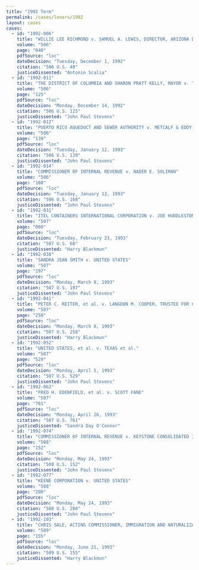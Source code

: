 ```yaml
---
title: "1992 Term"
permalink: /cases/loners/1992
layout: cases
cases:
  - id: "1992-006"
    title: "WILLIE LEE RICHMOND v. SAMUEL A. LEWIS, DIRECTOR, ARIZONA DEPARTMENT OF CORRECTIONS, et al."
    volume: "506"
    page: "040"
    pdfSource: "loc"
    dateDecision: "Tuesday, December 1, 1992"
    citation: "506 U.S. 40"
    justiceDissented: "Antonin Scalia"
  - id: "1992-011"
    title: "THE DISTRICT OF COLUMBIA AND SHARON PRATT KELLY, MAYOR v. THE GREATER WASHINGTON BOARD OF TRADE"
    volume: "506"
    page: "125"
    pdfSource: "loc"
    dateDecision: "Monday, December 14, 1992"
    citation: "506 U.S. 125"
    justiceDissented: "John Paul Stevens"
  - id: "1992-012"
    title: "PUERTO RICO AQUEDUCT AND SEWER AUTHORITY v. METCALF & EDDY, INC."
    volume: "506"
    page: "139"
    pdfSource: "loc"
    dateDecision: "Tuesday, January 12, 1993"
    citation: "506 U.S. 139"
    justiceDissented: "John Paul Stevens"
  - id: "1992-014"
    title: "COMMISSIONER OF INTERNAL REVENUE v. NADER E. SOLIMAN"
    volume: "506"
    page: "168"
    pdfSource: "loc"
    dateDecision: "Tuesday, January 12, 1993"
    citation: "506 U.S. 168"
    justiceDissented: "John Paul Stevens"
  - id: "1992-031"
    title: "ITEL CONTAINERS INTERNATIONAL CORPORATION v. JOE HUDDLESTON, COMMISSIONER OF REVENUE OF TENNESSEE"
    volume: "507"
    page: "060"
    pdfSource: "loc"
    dateDecision: "Tuesday, February 23, 1993"
    citation: "507 U.S. 60"
    justiceDissented: "Harry Blackmun"
  - id: "1992-038"
    title: "SANDRA JEAN SMITH v. UNITED STATES"
    volume: "507"
    page: "197"
    pdfSource: "loc"
    dateDecision: "Monday, March 8, 1993"
    citation: "507 U.S. 197"
    justiceDissented: "John Paul Stevens"
  - id: "1992-041"
    title: "PETER C. REITER, et al. v. LANGDON M. COOPER, TRUSTEE FOR CAROLINA MOTOR EXPRESS, INC., et al."
    volume: "507"
    page: "258"
    pdfSource: "loc"
    dateDecision: "Monday, March 8, 1993"
    citation: "507 U.S. 258"
    justiceDissented: "Harry Blackmun"
  - id: "1992-052"
    title: "UNITED STATES, et al. v. TEXAS et al."
    volume: "507"
    page: "529"
    pdfSource: "loc"
    dateDecision: "Monday, April 5, 1993"
    citation: "507 U.S. 529"
    justiceDissented: "John Paul Stevens"
  - id: "1992-062"
    title: "FRED H. EDENFIELD, et al. v. SCOTT FANE"
    volume: "507"
    page: "761"
    pdfSource: "loc"
    dateDecision: "Monday, April 26, 1993"
    citation: "507 U.S. 761"
    justiceDissented: "Sandra Day O'Connor"
  - id: "1992-074"
    title: "COMMISSIONER OF INTERNAL REVENUE v. KEYSTONE CONSOLIDATED INDUSTRIES, INC."
    volume: "508"
    page: "152"
    pdfSource: "loc"
    dateDecision: "Monday, May 24, 1993"
    citation: "508 U.S. 152"
    justiceDissented: "John Paul Stevens"
  - id: "1992-077"
    title: "KEENE CORPORATION v. UNITED STATES"
    volume: "508"
    page: "200"
    pdfSource: "loc"
    dateDecision: "Monday, May 24, 1993"
    citation: "508 U.S. 200"
    justiceDissented: "John Paul Stevens"
  - id: "1992-103"
    title: "CHRIS SALE, ACTING COMMISSIONER, IMMIGRATION AND NATURALIZATION SERVICE, et al. v. HAITIAN CENTERS COUNCIL, INC., et al."
    volume: "509"
    page: "155"
    pdfSource: "loc"
    dateDecision: "Monday, June 21, 1993"
    citation: "509 U.S. 155"
    justiceDissented: "Harry Blackmun"
---
```

